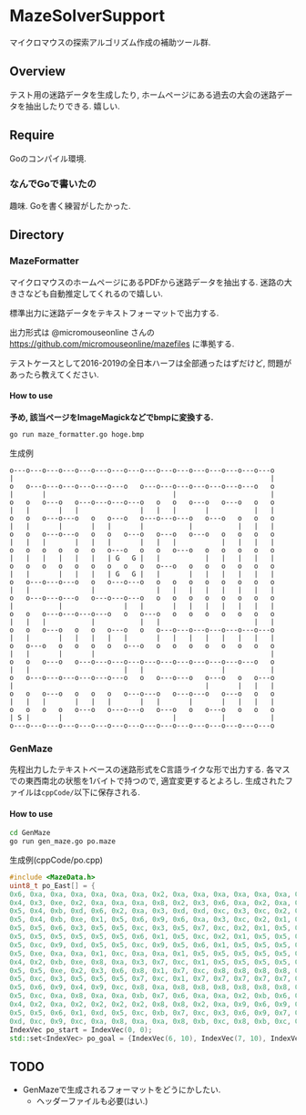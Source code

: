 # MazeSolverSupport
マイクロマウスの探索アルゴリズム作成の補助ツール群.
## Overview
テスト用の迷路データを生成したり, ホームページにある過去の大会の迷路データを抽出したりできる. 嬉しい.
## Require
Goのコンパイル環境.
### なんでGoで書いたの
趣味. Goを書く練習がしたかった.
## Directory
### MazeFormatter
マイクロマウスのホームページにあるPDFから迷路データを抽出する. 迷路の大きさなども自動推定してくれるので嬉しい.

標準出力に迷路データをテキストフォーマットで出力する.

出力形式は @micromouseonline さんの https://github.com/micromouseonline/mazefiles に準拠する.

テストケースとして2016-2019の全日本ハーフは全部通ったはずだけど, 問題があったら教えてください.
#### How to use
**予め, 該当ページをImageMagickなどでbmpに変換する.**
```sh
go run maze_formatter.go hoge.bmp
```
生成例
```
o---o---o---o---o---o---o---o---o---o---o---o---o---o---o---o---o
|                                                               |
o   o---o---o---o---o---o---o   o---o---o---o---o---o---o---o   o
|       |                               |                       |
o   o   o---o   o---o---o---o---o   o   o   o---o   o---o   o   o
|   |       |   |               |   |   |       |           |   |
o   o   o---o---o   o   o---o   o---o---o---o   o---o   o   o   o
|   |       |       |   |       |           |           |   |   |
o   o   o---o---o   o   o   o---o   o---o   o---o   o   o   o   o
|   |   |       |   |   |       |   |   |           |   |   |   |
o   o   o   o   o   o   o---o   o   o   o---o   o   o   o   o   o
|   |   |   |   |   |   | G   G |   |           |   |   |   |   |
o   o   o   o   o   o   o   o   o   o---o   o   o   o   o   o   o
|   |       |   |   |   | G   G |   |       |   |   |   |   |   |
o   o---o---o---o   o   o---o---o   o   o   o   o   o   o   o   o
|   |               |               |   |   |   |   |   |   |   |
o   o---o---o---o   o---o---o---o   o   o   o   o   o   o   o   o
|           |               |   |       |   |   |   |   |   |   |
o   o   o---o---o---o---o   o   o---o   o   o   o   o   o   o   o
|   |   |           |           |   |                       |   |
o   o   o---o   o   o   o---o   o   o---o---o---o---o---o---o---o
|   |       |   |   |   |   |       |   |   |   |   |   |   |   |
o   o---o   o   o   o   o   o---o   o   o   o   o   o   o   o   o
|   |       |       |                                           |
o   o   o---o   o---o---o---o---o---o---o---o---o---o---o---o   o
|   |                       |   |                   |           |
o   o---o---o---o---o---o---o   o   o---o---o   o---o   o   o---o
|                                               |       |   |   |
o   o   o---o   o   o   o   o---o---o   o---o---o   o---o   o   o
|   |   |       |   |   |       |   |       |       |   |   |   |
o   o   o   o   o---o   o---o---o   o---o   o   o---o   o   o   o
| S |       |                           |           |           |
o---o---o---o---o---o---o---o---o---o---o---o---o---o---o---o---o
```

### GenMaze
先程出力したテキストベースの迷路形式をC言語ライクな形で出力する.
各マスでの東西南北の状態を1バイトで持つので, 適宜変更するとよろし.
生成されたファイルは`cppCode/`以下に保存される.
#### How to use
```sh
cd GenMaze
go run gen_maze.go po.maze
```
生成例(cppCode/po.cpp)
```cpp
#include <MazeData.h>
uint8_t po_East[] = {
0x6, 0xa, 0xa, 0xa, 0xa, 0xa, 0xa, 0x2, 0xa, 0xa, 0xa, 0xa, 0xa, 0xa, 0xa, 0x3, 
0x4, 0x3, 0xe, 0x2, 0xa, 0xa, 0xa, 0x8, 0x2, 0x3, 0x6, 0xa, 0x2, 0xa, 0x2, 0x1, 
0x5, 0x4, 0xb, 0xd, 0x6, 0x2, 0xa, 0x3, 0xd, 0xd, 0xc, 0x3, 0xc, 0x2, 0x1, 0x5, 
0x5, 0x4, 0xb, 0xe, 0x1, 0x5, 0x6, 0x9, 0x6, 0xa, 0x3, 0xc, 0x2, 0x1, 0x5, 0x5, 
0x5, 0x5, 0x6, 0x3, 0x5, 0x5, 0xc, 0x3, 0x5, 0x7, 0xc, 0x2, 0x1, 0x5, 0x5, 0x5, 
0x5, 0x5, 0x5, 0x5, 0x5, 0x5, 0x6, 0x1, 0x5, 0xc, 0x2, 0x1, 0x5, 0x5, 0x5, 0x5, 
0x5, 0xc, 0x9, 0xd, 0x5, 0x5, 0xc, 0x9, 0x5, 0x6, 0x1, 0x5, 0x5, 0x5, 0x5, 0x5, 
0x5, 0xe, 0xa, 0xa, 0x1, 0xc, 0xa, 0xa, 0x1, 0x5, 0x5, 0x5, 0x5, 0x5, 0x5, 0x5, 
0x4, 0x2, 0xb, 0xe, 0x8, 0xa, 0x3, 0x7, 0xc, 0x1, 0x5, 0x5, 0x5, 0x5, 0x5, 0x5, 
0x5, 0x5, 0xe, 0x2, 0x3, 0x6, 0x8, 0x1, 0x7, 0xc, 0x8, 0x8, 0x8, 0x8, 0x9, 0xd, 
0x5, 0xc, 0x3, 0x5, 0x5, 0x5, 0x7, 0xc, 0x1, 0x7, 0x7, 0x7, 0x7, 0x7, 0x7, 0x7, 
0x5, 0x6, 0x9, 0x4, 0x9, 0xc, 0x8, 0xa, 0x8, 0x8, 0x8, 0x8, 0x8, 0x8, 0x8, 0x1, 
0x5, 0xc, 0xa, 0x8, 0xa, 0xa, 0xb, 0x7, 0x6, 0xa, 0xa, 0x2, 0xb, 0x6, 0x2, 0x9, 
0x4, 0x2, 0xa, 0x2, 0x2, 0x2, 0x2, 0x8, 0x8, 0x2, 0xa, 0x9, 0x6, 0x9, 0x5, 0x7, 
0x5, 0x5, 0x6, 0x1, 0xd, 0x5, 0xc, 0xb, 0x7, 0xc, 0x3, 0x6, 0x9, 0x7, 0x5, 0x5, 
0xd, 0xc, 0x9, 0xc, 0xa, 0x8, 0xa, 0xa, 0x8, 0xb, 0xc, 0x8, 0xb, 0xc, 0x8, 0x9};
IndexVec po_start = IndexVec(0, 0);
std::set<IndexVec> po_goal = {IndexVec(6, 10), IndexVec(7, 10), IndexVec(6, 9), IndexVec(7, 9)};
```

## TODO
* GenMazeで生成されるフォーマットをどうにかしたい.
  * ヘッダーファイルも必要(はい.)
